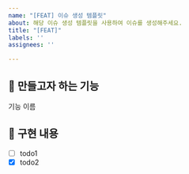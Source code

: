 ```yaml
---
name: "[FEAT] 이슈 생성 템플릿"
about: 해당 이슈 생성 템플릿을 사용하여 이슈를 생성해주세요.
title: "[FEAT]"
labels: ''
assignees: ''

---
```


## 🌱 만들고자 하는 기능
기능 이름
<br>

## 🌱 구현 내용
- [ ] todo1
- [x] todo2
<br>
